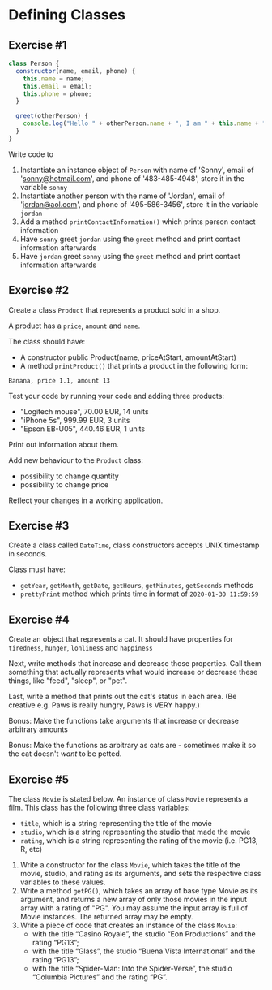 # Defining Classes

## Exercise #1

```js
class Person {
  constructor(name, email, phone) {
    this.name = name;
    this.email = email;
    this.phone = phone;
  }

  greet(otherPerson) {
    console.log("Hello " + otherPerson.name + ", I am " + this.name + "!");
  }
}
```

Write code to

1. Instantiate an instance object of `Person` with name of 'Sonny', email of 'sonny@hotmail.com', and phone of '483-485-4948', store it in the variable `sonny`
1. Instantiate another person with the name of 'Jordan', email of 'jordan@aol.com', and phone of '495-586-3456', store it in the variable `jordan`
1. Add a method `printContactInformation()` which prints person contact information
1. Have `sonny` greet `jordan` using the `greet` method and print contact information afterwards
1. Have `jordan` greet `sonny` using the `greet` method and print contact information afterwards

## Exercise #2

Create a class `Product` that represents a product sold in a shop.

A product has a `price`, `amount` and `name`.

The class should have:

- A constructor public Product(name, priceAtStart, amountAtStart)
- A method `printProduct()` that prints a product in the following form:

```
Banana, price 1.1, amount 13
```

Test your code by running your code and adding three products:

- "Logitech mouse", 70.00 EUR, 14 units
- "iPhone 5s", 999.99 EUR, 3 units
- "Epson EB-U05", 440.46 EUR, 1 units

Print out information about them.

Add new behaviour to the `Product` class:

- possibility to change quantity
- possibility to change price

Reflect your changes in a working application.

## Exercise #3

Create a class called `DateTime`, class constructors accepts UNIX timestamp in seconds.

Class must have:

- `getYear`, `getMonth`, `getDate`, `getHours`, `getMinutes`, `getSeconds` methods
- `prettyPrint` method which prints time in format of `2020-01-30 11:59:59`

## Exercise #4

Create an object that represents a cat. It should have properties for `tiredness`, `hunger`, `lonliness` and `happiness`

Next, write methods that increase and decrease those properties. Call them something that actually represents what would increase or decrease these things, like "feed", "sleep", or "pet".

Last, write a method that prints out the cat's status in each area. (Be creative e.g. Paws is really hungry, Paws is VERY happy.)

Bonus: Make the functions take arguments that increase or decrease arbitrary amounts

Bonus: Make the functions as arbitrary as cats are - sometimes make it so the cat doesn't _want_ to be petted.

## Exercise #5

The class `Movie` is stated below. An instance of class `Movie` represents a film.
This class has the following three class variables:

- `title`, which is a string representing the title of the movie
- `studio`, which is a string representing the studio that made the movie
- `rating`, which is a string representing the rating of the movie (i.e. PG­13, R, etc)

1.  Write a constructor for the class `Movie`, which takes the title of the movie, studio, and rating as its arguments, and sets the respective class variables to these values.
1.  Write a method `getPG()`, which takes an array of base type Movie as its argument, and returns a new array of only those movies in the input array with a rating of "PG". You may assume the input array is full of Movie instances. The returned array may be empty.
1.  Write a piece of code that creates an instance of the class `Movie`:
    - with the title “Casino Royale”, the studio “Eon Productions” and the rating “PG­13”;
    - with the title “Glass”, the studio “Buena Vista International” and the rating “PG­13”;
    - with the title “Spider-Man: Into the Spider-Verse”, the studio “Columbia Pictures” and the rating “PG”.
